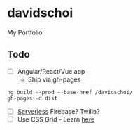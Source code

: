 # davidschoi
My Portfolio

## Todo

* [ ] Angular/React/Vue app
  * Ship via gh-pages
```
ng build --prod --base-href /davidschoi/
gh-pages -d dist
```
* [ ] [Serverless](http://thepowerofserverless.info/) Firebase? Twilio? 
* [ ] Use CSS Grid - Learn [here](https://scrimba.com/g/gR8PTE)
